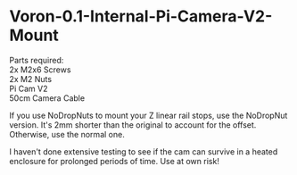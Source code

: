 # Voron-0.1-Internal-Pi-Camera-V2-Mount

Parts required:  
2x M2x6 Screws  
2x M2 Nuts  
Pi Cam V2  
50cm Camera Cable  

If you use NoDropNuts to mount your Z linear rail stops, use the NoDropNut version. It's 2mm shorter than the original to account for the offset. Otherwise, use the normal one.  

I haven't done extensive testing to see if the cam can survive in a heated enclosure for prolonged periods of time. Use at own risk!
